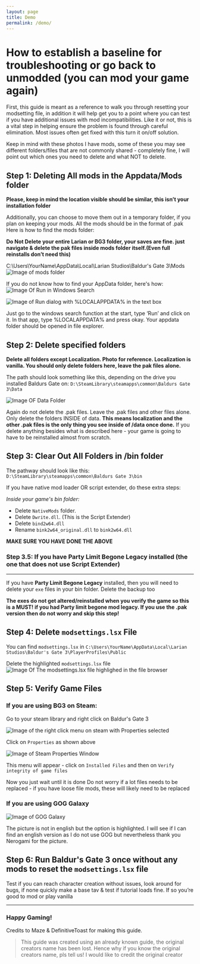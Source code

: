 ```yaml
---
layout: page
title: Demo
permalink: /demo/
---
```


# How to establish a baseline for troubleshooting or go back to unmodded (you can mod your game again)

First, this guide is meant as a reference to walk you through resetting your modsetting file, in addition it will help get you to a point where you can test if you have additional issues with mod incompatibilities. Like it or not, this is a vital step in helping ensure the problem is found through careful elimination.
Most issues often get fixed with this turn it on/off solution.

Keep in mind with these photos I have mods, some of these you may see different folders/files that are not commonly shared - completely fine, I will point out which ones you need to delete and what NOT to delete.

## Step 1: Deleting All mods in the Appdata/Mods folder

**Please, keep in mind the location visible should be similar, this isn’t your installation folder**

Additionally, you can choose to move them out in a temporary folder, if you plan on keeping your mods. All the mods should be in the format of .pak 
Here is how to find the mods folder:

**Do Not Delete your entire Larian or BG3 folder, your saves are fine.
just navigate & delete the pak files inside mods folder itself.(Even full reinstalls don’t need this)**

C:\Users\YourName\AppData\Local\Larian Studios\Baldur's Gate 3\Mods
![Image of mods folder](https://mazeguides.meowcat285.com/image7.png)

If you do not know how to find your AppData folder, here's how:
![Image Of Run in Windows Search](https://mazeguides.meowcat285.com/image9.png)

![Image of Run dialog with %LOCALAPPDATA% in the text box](https://mazeguides.meowcat285.com/image8.png)

Just go to the windows search function at the start, type ‘Run’ and click on it. In that app, type %LOCALAPPDATA% and press okay. Your appdata folder should be opened in file explorer. 

## Step 2: Delete specified folders

**Delete all folders except Localization. Photo for reference. Localization is vanilla.
You should only delete folders here, leave the pak files alone.**

The path should look something like this, depending on the drive you installed Baldurs Gate on: 
`D:\SteamLibrary\steamapps\common\Baldurs Gate 3\Data`

![Image OF Data Folder](https://mazeguides.meowcat285.com/image1.png)

Again do not delete the .pak files. Leave the .pak files and other files alone. Only delete the folders INSIDE of data. **This means localization and the other .pak files is the only thing you see inside of /data once done.** If you delete anything besides what is described here - your game is going to have to be reinstalled almost from scratch.

## Step 3: Clear Out All Folders in /bin folder

The pathway should look like this: `D:\SteamLibrary\steamapps\common\Baldurs Gate 3\bin`

If you have native mod loader OR script extender, do these extra steps:

*Inside your game's bin folder:*

- Delete `NativeMods` folder.
- Delete `Dwrite.dll`. (This is the Script Extender)
- Delete `bind2w64.dll`
- Rename `bink2w64_original.dll` to `bink2w64.dll`
  
**MAKE SURE YOU HAVE DONE THE ABOVE**

### Step 3.5: If you have Party Limit Begone Legacy installed (the one that does not use Script Extender)
---
If you have **Party Limit Begone Legacy** installed, then you will need to delete your `exe` files in your bin folder. Delete the backup too

**The exes do not get altered/reinstalled when you verify the game so this is a MUST! if you had Party limit begone mod legacy. If you use the .pak version then do not worry and skip this step!**

## Step 4: Delete `modsettings.lsx` File

You can find `modsettings.lsx` in `C:\Users\YourName\AppData\Local\Larian Studios\Baldur's Gate 3\PlayerProfiles\Public`

Delete the highlighted `modsettings.lsx` file
![Image Of The modsettings.lsx file highlighed in the file browser](https://mazeguides.meowcat285.com/image3.png)

## Step 5: Verify Game Files

### If you are using BG3 on Steam:
Go to your steam library and right click on Baldur's Gate 3

![Image of the right click menu on steam with Properties selected](https://mazeguides.meowcat285.com/image2.png)

Click on `Properties` as shown above

![Image of Steam Properties Window](https://mazeguides.meowcat285.com/image6.png)

This menu will appear - click on `Installed Files` and then on `Verify integrity of game files`

Now you just wait until it is done
Do not worry if a lot files needs to be replaced - if you have loose file mods, these will likely need to be replaced

### If you are using GOG Galaxy

![Image of GOG Galaxy](https://mazeguides.meowcat285.com/image4.png)

The picture is not in english but the option is highlighted. I will see if I can find an english version as I do not use GOG but nevertheless thank you Nerogami for the picture.

## Step 6: Run Baldur's Gate 3 once without any mods to reset the `modsettings.lsx` file

Test if you can reach character creation without issues, look around for bugs, if none quickly make a base tav & test if tutorial loads fine. If so you’re good to mod or play vanilla 

---

### Happy Gaming!

Credits to Maze & DefinitiveToast for making this guide.
> This guide was created using an already known guide, the original creators name has been lost. Hence why if you know the original creators name, pls tell us! I would like to credit the original creator